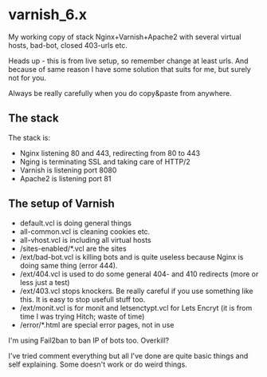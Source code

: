 # varnish_6.x
My working copy of stack Nginx+Varnish+Apache2 with several virtual hosts, bad-bot, closed 403-urls etc.

Heads up - this is from live setup, so remember change at least urls.
And because of same reason I have some solution that suits for me, but surely not for you.

Always be really carefully when you do copy&paste from anywhere.

## The stack

The stack is:
- Nginx listening 80 and 443, redirecting from 80 to 443
- Nging is terminating SSL and taking care of HTTP/2
- Varnish is listening port 8080
- Apache2 is listening port 81

## The setup of Varnish

- default.vcl is doing general things
- all-common.vcl is cleaning cookies etc.
- all-vhost.vcl is including all virtual hosts
- /sites-enabled/*.vcl are the sites
- /ext/bad-bot.vcl is killing bots and is quite useless because Nginx is doing same thing (error 444). 
- /ext/404.vcl is used to do some general 404- and 410 redirects (more or less just a test)
- /ext/403.vcl stops knockers. Be really careful if you use something like this. It is easy to stop usefull stuff too.
- /ext/monit.vcl is for monit and letsenctypt.vcl for Lets Encryt (it is from time I was trying Hitch; waste of time)
- /error/*.html are special error pages, not in use

I'm using Fail2ban to ban IP of bots too. Overkill?

I've tried comment everything but all I've done are quite basic things and self explaining. Some doesn't work or do weird things.


